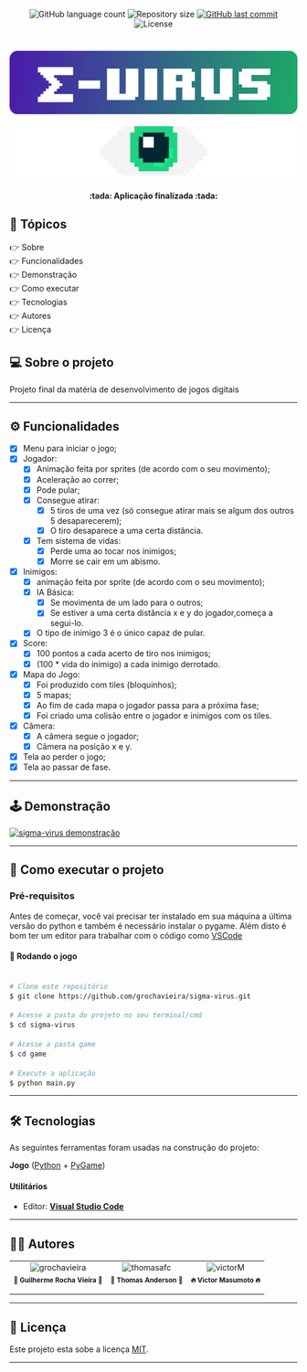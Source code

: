 <p align="center">
  <img alt="GitHub language count" src="https://img.shields.io/github/languages/count/grochavieira/sigma-virus?color=%2304D361&style=flat">

  <img alt="Repository size" src="https://img.shields.io/github/repo-size/grochavieira/sigma-virus?style=flat">
  
  <a href="https://github.com/grochavieira/sigma-virus/commits/master">
    <img alt="GitHub last commit" src="https://img.shields.io/github/last-commit/grochavieira/sigma-virus?style=flat">
  </a>
    
   <img alt="License" src="https://img.shields.io/badge/license-MIT-brightgreen?style=flat">
</p>

<h1 align="center">
    <img src="./.github/logo.png" />
</h1>

<h4 align="center"> 
	:tada:  Aplicação finalizada :tada:
</h4>

## 🏁 Tópicos

<p>
 👉<a href="#-sobre-o-projeto" style="text-decoration: none; "> Sobre</a> <br/>
👉<a href="#-funcionalidades" style="text-decoration: none; "> Funcionalidades</a> <br/>
👉<a href="#-demonstracao" style="text-decoration: none"> Demonstração</a> <br/>
👉<a href="#-como-executar-o-projeto" style="text-decoration: none"> Como executar</a> <br/>
👉<a href="#-tecnologias" style="text-decoration: none"> Tecnologias</a> <br/>
👉<a href="#-autores" style="text-decoration: none"> Autores</a> <br/>
👉<a href="#user-content--licença" style="text-decoration: none"> Licença</a>

</p>

## 💻 Sobre o projeto

Projeto final da matéria de desenvolvimento de jogos digitais

---

<a name="-funcionalidades"></a>

## ⚙️ Funcionalidades

- [x] Menu para iniciar o jogo;
- [x] Jogador:
  - [x] Animação feita por sprites (de acordo com o seu movimento);
  - [x] Aceleração ao correr;
  - [x] Pode pular;
  - [x] Consegue atirar:
    - [x] 5 tiros de uma vez (só consegue atirar mais se algum dos outros 5 desaparecerem);
    - [x] O tiro desaparece a uma certa distância.
  - [x] Tem sistema de vidas:
    - [x] Perde uma ao tocar nos inimigos;
    - [x] Morre se cair em um abismo.
- [x] Inimigos:
  - [x] animação feita por sprite (de acordo com o seu movimento);
  - [x] IA Básica:
    - [x] Se movimenta de um lado para o outros;
    - [x] Se estiver a uma certa distância x e y do jogador,começa a segui-lo.
  - [x] O tipo de inimigo 3 é o único capaz de pular.
- [x] Score:
  - [x] 100 pontos a cada acerto de tiro nos inimigos;
  - [x] (100 \* vida do inimigo) a cada inimigo derrotado.
- [x] Mapa do Jogo:
  - [x] Foi produzido com tiles (bloquinhos);
  - [x] 5 mapas;
  - [x] Ao fim de cada mapa o jogador passa para a próxima fase;
  - [x] Foi criado uma colisão entre o jogador e inimigos com os tiles.
- [x] Câmera:
  - [x] A câmera segue o jogador;
  - [x] Câmera na posição x e y.
- [x] Tela ao perder o jogo;
- [x] Tela ao passar de fase.

---

## 🕹️ Demonstração

<a name="-demonstracao"></a>

<a align="center" href="#">
    <img alt="sigma-virus demonstração" src="https://img.shields.io/static/v1?label=post&message=sigma-virus&color=0072B1&style=flat&logo=linkedin">
</a>

---

## 🚀 Como executar o projeto

### Pré-requisitos

Antes de começar, você vai precisar ter instalado em sua máquina a última versão do python e também
é necessário instalar o pygame.
Além disto é bom ter um editor para trabalhar com o código como [VSCode](https://code.visualstudio.com/)

#### 🧭 Rodando o jogo

```bash

# Clone este repositório
$ git clone https://github.com/grochavieira/sigma-virus.git

# Acesse a pasta do projeto no seu terminal/cmd
$ cd sigma-virus

# Acesse a pasta game
$ cd game

# Execute a aplicação
$ python main.py


```

---

## 🛠 Tecnologias

As seguintes ferramentas foram usadas na construção do projeto:

**Jogo** ([Python](https://www.python.org/) + [PyGame](https://www.pygame.org/news))

#### **Utilitários**

- Editor: **[Visual Studio Code](https://code.visualstudio.com/)**

---

<a name="-autores"></a>

## 🦸‍♂️ **Autores**

<table align="center" width="100%">
  <tr align="center">
    <td>
      <img src="https://avatars.githubusercontent.com/u/48029638?s=460&u=40540691957b5aabf04e2e1d4cddf8d3633cb1be&v=4" width="150px;" alt="grochavieira"/>
      <br />
      <sub><strong>🌟 Guilherme Rocha Vieira 🌟</strong></sub>
      </p>
    </td>
    <td>
      <img src="https://avatars.githubusercontent.com/u/48140030?v=4" width="150px;" alt="thomasafc"/>
      <br />
      <sub><strong>🌟 Thomas Anderson 🌟</strong></sub>
      </p>
    </td>
    <td>
      <img src="https://avatars.githubusercontent.com/u/49913795?s=400&u=4025fc41010d4a87d90cf658156b1d7807c69ac8&v=4" width="150px;" alt="victorM"/>
      <br />
      <sub><strong>🔥 Victor Masumoto 🔥</strong></sub>
      </p>
    </td>
  </tr>

</table>

---

## 📝 Licença

Este projeto esta sobe a licença [MIT](./LICENSE).

---
